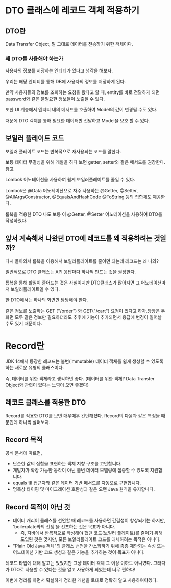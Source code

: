 # DTO 클래스에 레코드 객체 적용하기
## DTO란
Data Transfer Object, 말 그대로 데이터를 전송하기 위한 객체이다.

### 왜  DTO를 사용해야 하는가

사용자의 정보를 저장하는 엔티티가 있다고 생각을 해보자.

우리는 해당 엔티티를 통해 DB에 사용자의 정보를 저장하게 된다.

 

만약 사용자들의 정보를 조회하는 요청을 왔다고 할 때, entity를 바로 전달하게 되면 password와 같은 불필요한 정보들이 노출될 수 있다.

또한 UI 계층에서 엔티티 내의 메서드를 호출하여 Model의 값이 변경될 수도 있다.


때문에 DTO 객체를 통해 필요한 데이터만 전달하고 Model을 보호 할 수 있다.

 

## 보일러 플레이트 코드
보일러 플레이트 코드는 반복적으로 재사용되는 코드를 말한다.

보통 데이터 무결성을 위해 개발을 하다 보면 getter, setter와 같은 메서드를 권장한다.[참고](https://thalals.tistory.com/279)

 

Lombok 어노테이션을 사용하여 쉽게 보일러플레이트를 줄일 수 있다. 

Lombok은 @Data 어노테이션으로 자주 사용하는 @Getter, @Setter, @AllArgsConstructor, @EqualsAndHashCode @ToString 등의 집합체도 제공한다.


롬복을 적용한 DTO
나도 보통 이 @Getter, @Setter 어노테이션을 사용하여 DTO를 작성하였다.

## 앞서 계속해서 나왔던 DTO에 레코드를 왜 적용하려는 것일까?
다시 돌아와서 롬복을 이용해서 보일러플레이트를 줄이면 되는데 레코드는 왜 나와?

일반적으로 DTO 클래스는 API 응답마다 하나씩 만드는 것을 권장한다.

 

롬복을 통해 할일이 줄어드는 것은 사실이지만 DTO클래스가 많아지면 그 어노테이션마저 보일러플레이트일 수 있다.

한 DTO에서는 하나의 화면만 담당해야 한다.

같은 정보를 노출하는 GET ("/order") 와 GET("/cart") 요청이 있다고 하자.당장은 두 화면 모두 같은 정보만 필요하더라도 추후에 기능이 추가되면서 응답에 변경이 일어날 수도 있기 때문이다.
 
# Record란
JDK 14에서 등장한 레코드는 불변(immutable) 데이터 객체를 쉽게 생성할 수 있도록 하는 새로운 유형의 클래스이다.

즉, 데이터를 위한 객체라고 생각하면 좋다. (데이터를 위한 객체? Data Transfer Object와 관련이 있다는 느낌이 오면 좋겠다)

 

## 레코드 클래스를 적용한 DTO

Record를 적용한 DTO를 보면 매우매우 간단해졌다. Record의 다음과 같은 특징들 때문인데 하나씩 살펴보자.

 

## Record 목적

공식 문서에 따르면,

+ 단순한 값의 집합을 표현하는 객체 지향 구조를 고안합니다.
+ 개발자가 확장 가능한 동작이 아닌 불변 데이터 모델링에 집중할 수 있도록 지원합니다.
+ equals 및 접근자와 같은 데이터 기반 메서드를 자동으로 구현합니다.
+ 명목상 타이핑 및 마이그레이션 호환성과 같은 오랜 Java 원칙을 유지합니다.
## Record 목적이 아닌 것
+ 데이터 캐리어 클래스를 선언할 때 레코드를 사용하면 간결성이 향상되기는 하지만, 'boilerplate와의 전쟁'을 선포하는 것은 목표가 아니다.
  + 즉, 자바에서 반복적으로 작성해야 했던 코드(보일러 플레이트)를 줄이기 위해 도입된 것은 맞지만, 모든 보일러플레이트 코드를 대체하려는 목적은 아니다.
+ "Plain Old Java 객체"의 클래스 선언을 간소화하기 위해 종종 제안되는 속성 또는 어노테이션 기반 코드 생성과 같은 기능을 추가하는 것이 목표가 아니다.
  
레코드 타입에 대해 알고는 있었지만 그냥 데이터 객체 그 이상 이하도 아니였다. 그러다가 DTO로 사용할 수 있다는 것을 알고 사용하게 되었는데 너무 편하다!

이번에 정리를 하면서 확실하게 정리한 개념을 토대로 정확히 알고 사용하여야겠다.